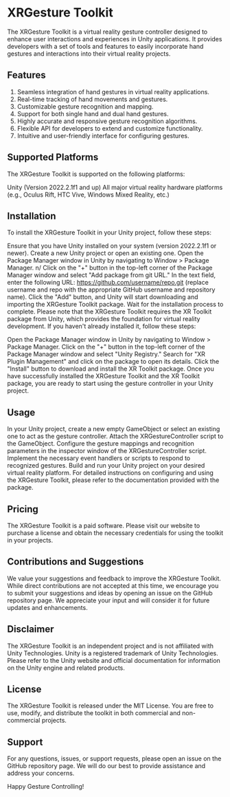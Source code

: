 # XRGesture Toolkit
The XRGesture Toolkit is a virtual reality gesture controller designed to enhance user interactions and experiences in Unity applications. It provides developers with a set of tools and features to easily incorporate hand gestures and interactions into their virtual reality projects.

## Features
1. Seamless integration of hand gestures in virtual reality applications.
2. Real-time tracking of hand movements and gestures.
3. Customizable gesture recognition and mapping.
4. Support for both single hand and dual hand gestures.
5. Highly accurate and responsive gesture recognition algorithms.
6. Flexible API for developers to extend and customize functionality.
7. Intuitive and user-friendly interface for configuring gestures.
## Supported Platforms
The XRGesture Toolkit is supported on the following platforms:

Unity (Version 2022.2.1f1 and up)
All major virtual reality hardware platforms (e.g., Oculus Rift, HTC Vive, Windows Mixed Reality, etc.)
## Installation
To install the XRGesture Toolkit in your Unity project, follow these steps:

Ensure that you have Unity installed on your system (version 2022.2.1f1 or newer).
Create a new Unity project or open an existing one.
Open the Package Manager window in Unity by navigating to Window > Package Manager. n/
Click on the "+" button in the top-left corner of the Package Manager window and select "Add package from git URL."
In the text field, enter the following URL: https://github.com/username/repo.git (replace username and repo with the appropriate GitHub username and repository name).
Click the "Add" button, and Unity will start downloading and importing the XRGesture Toolkit package.
Wait for the installation process to complete.
Please note that the XRGesture Toolkit requires the XR Toolkit package from Unity, which provides the foundation for virtual reality development. If you haven't already installed it, follow these steps:

Open the Package Manager window in Unity by navigating to Window > Package Manager.
Click on the "+" button in the top-left corner of the Package Manager window and select "Unity Registry."
Search for "XR Plugin Management" and click on the package to open its details.
Click the "Install" button to download and install the XR Toolkit package.
Once you have successfully installed the XRGesture Toolkit and the XR Toolkit package, you are ready to start using the gesture controller in your Unity project.

## Usage
In your Unity project, create a new empty GameObject or select an existing one to act as the gesture controller.
Attach the XRGestureController script to the GameObject.
Configure the gesture mappings and recognition parameters in the inspector window of the XRGestureController script.
Implement the necessary event handlers or scripts to respond to recognized gestures.
Build and run your Unity project on your desired virtual reality platform.
For detailed instructions on configuring and using the XRGesture Toolkit, please refer to the documentation provided with the package.

## Pricing
The XRGesture Toolkit is a paid software. Please visit our website to purchase a license and obtain the necessary credentials for using the toolkit in your projects.

## Contributions and Suggestions
We value your suggestions and feedback to improve the XRGesture Toolkit. While direct contributions are not accepted at this time, we encourage you to submit your suggestions and ideas by opening an issue on the GitHub repository page. We appreciate your input and will consider it for future updates and enhancements.

## Disclaimer
The XRGesture Toolkit is an independent project and is not affiliated with Unity Technologies. Unity is a registered trademark of Unity Technologies. Please refer to the Unity website and official documentation for information on the Unity engine and related products.

## License
The XRGesture Toolkit is released under the MIT License. You are free to use, modify, and distribute the toolkit in both commercial and non-commercial projects.

## Support
For any questions, issues, or support requests, please open an issue on the GitHub repository page. We will do our best to provide assistance and address your concerns.

Happy Gesture Controlling!
